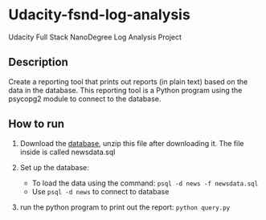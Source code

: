 # Udacity-fsnd-log-analysis

Udacity Full Stack NanoDegree Log Analysis Project

## Description

Create a reporting tool that prints out reports (in plain text) based on the data in the database. This reporting tool is a Python program using the psycopg2 module to connect to the database.

## How to run

1. Download the [database](https://d17h27t6h515a5.cloudfront.net/topher/2016/August/57b5f748_newsdata/newsdata.zip), unzip this file after downloading it. The file inside is called newsdata.sql

2. Set up the database:

   - To load the data using the command: `psql -d news -f newsdata.sql`
   - Use `psql -d news` to connect to database

3. run the python program to print out the report:
   `python query.py`
